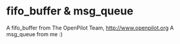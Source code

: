 # fifo_buffer & msg_queue
A fifo_buffer from The OpenPilot Team, http://www.openpilot.org
A msg_queue from me :)
